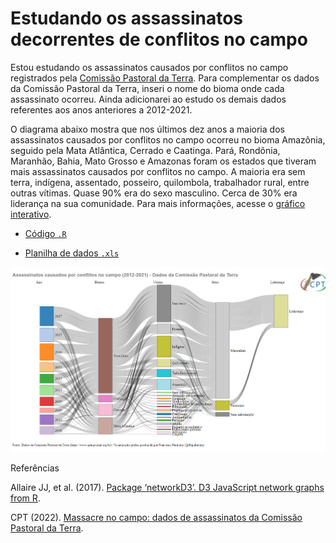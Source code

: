# Estudando os assassinatos decorrentes de conflitos no campo

Estou estudando os assassinatos causados por conflitos no campo registrados pela [Comissão Pastoral da Terra](https://www.cptnacional.org.br/downlods/category/5-assassinatos). Para complementar os dados da Comissão Pastoral da Terra, inseri o nome do bioma onde cada assassinato ocorreu. Ainda adicionarei ao estudo os demais dados referentes aos anos anteriores a 2012-2021. 

O diagrama abaixo mostra que nos últimos dez anos a maioria dos assassinatos causados por conflitos no campo ocorreu no bioma Amazônia, seguido pela Mata Atlântica, Cerrado e Caatinga. Pará, Rondônia, Maranhão, Bahia, Mato Grosso e Amazonas foram os estados que tiveram mais assassinatos causados por conflitos no campo. A maioria era sem terra, indígena, assentado, posseiro, quilombola, trabalhador rural, entre outras vítimas. Quase 90% era do sexo masculino. Cerca de 30% era liderança na sua comunidade. Para mais informações, acesse o [gráfico interativo](https://rpubs.com/fblpalmeira/Assassinatos_CPT).

- [Código `.R`](https://github.com/fblpalmeira/assassinatos_CPT/blob/main/assassinatos_sankey.R)

- [Planilha de dados `.xls`](https://github.com/fblpalmeira/assassinatos_CPT/blob/main/assassinatos_10y_CPT.xls)

<img src="https://github.com/fblpalmeira/assassinatos_CPT/blob/main/network.png"/>

Referências

Allaire JJ, et al. (2017). [Package ‘networkD3’. D3 JavaScript network graphs from R](https://mran.revolutionanalytics.com/web/packages/networkD3/networkD3.pdf).

CPT (2022). [Massacre no campo: dados de assassinatos da Comissão Pastoral da Terra](https://www.cptnacional.org.br/downlods/category/5-assassinatos).
